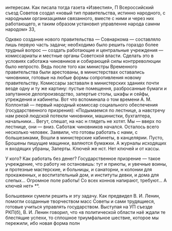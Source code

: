 интересам. Как писала тогда газета «Известия», П Всероссийский съезд Советов создал «новый тип правительства, истинно народного, с народными организациями связанного, вместе с ними и через них работающего, и таким образом установил управленне народа самнм народом» 33,

Одквко создание нового правительства — Совнаркома — составляло лишь первую часть задачи; необходимо было решить гораздо более трудный вопрос — создать работающие и центральные учреждения — комиссариаты и местные органы Советской власти. Сделать это в условиях саботажа чиновников и собирающей силы контрреволюции было непросто. Ведь после того как министры Временного правительства были арестованы, в министерствах оставались чиновники, готовые на любые формы сопротивления новому правительству. Комиссары заставалн в министерских зданиях почти везде одну и ту же картину: пустые помещення, разбросанные бумаги и запутанное делопроизводство, запертые столы, шкафы и сейфы, утреждения и кабинеты. Вот что вспоминала о том времени А. М. Коллонтай — первый народный комиссар социального обеспечения (государственного призрения): «Подымаемся по лестнице, а навстречу нам рекой людской потекли чиновники, машинистки, бухгалтера, начальники... Вегут, спешат, на нас н глядеть не хотят. Мы — вверх по лестнице, они — вниз. Саботаж чиновников начался. Осталось всего несколько человек. Заявили, что готовы работать с нами, с большезиками, Вошли в министерские кабинеты, в канцелярии. Пусто, Брошены пишущие мащинки, валяются бумажки. А журналы исходящих н входящих убраны, Заперты. Ключей же нст. Нет ключей и от кассы.

У кого? Как работать без денег? Государственное призрение — такое учреждение, что работу не остановишь: тут и приюты, и увечные воины, и протезные мастерские, и больницы, и санаторни, н колонии для прокаженных, и воспитательный дом, и институты девки, и дома для слепых... Огромное поле работы! Со всех коннов напирают, требуют... А ключей нет» *°.

Большевики сумели решить и эту задачу. Как предвидел В. И. Ленин, помогли созданные творчеством масс Советы и сами трудящиеся, готовые учиться управлять государством. Выступая на УП съезде РКП(б), В. И. Ленин говорил, что «в политической области наё ждали те блестящие успехи, то сплошное триумфальное шествие, которое мы пережили, ибо новая форма полн
